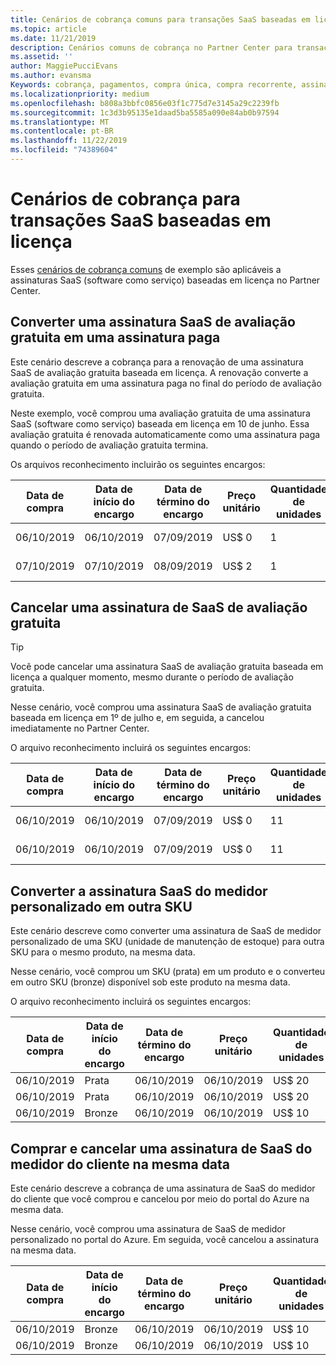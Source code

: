 ```yaml
---
title: Cenários de cobrança comuns para transações SaaS baseadas em licença | Centro de parceiros
ms.topic: article
ms.date: 11/21/2019
description: Cenários comuns de cobrança no Partner Center para transações SaaS baseadas em licença.
ms.assetid: ''
author: MaggiePucciEvans
ms.author: evansma
Keywords: cobrança, pagamentos, compra única, compra recorrente, assinaturas, estações
ms.localizationpriority: medium
ms.openlocfilehash: b808a3bbfc0856e03f1c775d7e3145a29c2239fb
ms.sourcegitcommit: 1c3d3b95135e1daad5ba5585a090e84ab0b97594
ms.translationtype: MT
ms.contentlocale: pt-BR
ms.lasthandoff: 11/22/2019
ms.locfileid: "74389604"
---
```

# <a name="billing-scenarios-for-license-based-saas-transactions"></a>Cenários de cobrança para transações SaaS baseadas em licença

Esses [cenários de cobrança comuns](common-billing-scenarios.md) de exemplo são aplicáveis a assinaturas SaaS (software como serviço) baseadas em licença no Partner Center.

## <a name="convert-a-free-trial-saas-subscription-to-a-paid-subscription"></a>Converter uma assinatura SaaS de avaliação gratuita em uma assinatura paga

Este cenário descreve a cobrança para a renovação de uma assinatura SaaS de avaliação gratuita baseada em licença. A renovação converte a avaliação gratuita em uma assinatura paga no final do período de avaliação gratuita.

Neste exemplo, você comprou uma avaliação gratuita de uma assinatura SaaS (software como serviço) baseada em licença em 10 de junho. Essa avaliação gratuita é renovada automaticamente como uma assinatura paga quando o período de avaliação gratuita termina.

Os arquivos reconhecimento incluirão os seguintes encargos:

| Data de compra | Data de início do encargo | Data de término do encargo | Preço unitário | Quantidade de unidades | Valor total | Tipo de cobrança | Descrição da assinatura |
| ------------- | ----------------- | --------------- | ---------- | ------------- | ------------ | ----------- | ----------------- |
| 06/10/2019 | 06/10/2019 | 07/09/2019 | US$ 0 | 1 | US$ 0 | Novo | Avaliação gratuita |
| 07/10/2019 | 07/10/2019 | 08/09/2019 | US$ 2 | 1 | US$ 2 | Renovar | Assinatura paga |

## <a name="cancel-a-free-trial-saas-subscription"></a>Cancelar uma assinatura de SaaS de avaliação gratuita

> [!TIP]
> Você pode cancelar uma assinatura SaaS de avaliação gratuita baseada em licença a qualquer momento, mesmo durante o período de avaliação gratuita.

Nesse cenário, você comprou uma assinatura SaaS de avaliação gratuita baseada em licença em 1º de julho e, em seguida, a cancelou imediatamente no Partner Center. 

O arquivo reconhecimento incluirá os seguintes encargos:

| Data de compra | Data de início do encargo | Data de término do encargo | Preço unitário | Quantidade de unidades | Valor total | Tipo de cobrança | Descrição da assinatura |
| ------------- | ----------------- | --------------- | ---------- | ------------- | ------------ | ----------- | ----------------- |
| 06/10/2019 | 06/10/2019 | 07/09/2019 | US$ 0 | 11 | US$ 0 | Novo | Avaliação gratuita |
| 06/10/2019 | 06/10/2019 | 07/09/2019 | US$ 0 | 11 | US$ 0 | Cancel | Avaliação gratuita |

## <a name="convert-custom-meter-saas-subscription-to-another-sku"></a>Converter a assinatura SaaS do medidor personalizado em outra SKU

Este cenário descreve como converter uma assinatura de SaaS de medidor personalizado de uma SKU (unidade de manutenção de estoque) para outra SKU para o mesmo produto, na mesma data.

Nesse cenário, você comprou um SKU (prata) em um produto e o converteu em outro SKU (bronze) disponível sob este produto na mesma data.

O arquivo reconhecimento incluirá os seguintes encargos:

| Data de compra | Data de início do encargo | Data de término do encargo | Preço unitário | Quantidade de unidades | Valor total | Tipo de cobrança | Descrição da assinatura |
| ------------- | ----------------- | --------------- | ---------- | ------------- | ------------ | ----------- | ----------------- |
| 06/10/2019 | Prata | 06/10/2019 | 06/10/2019 | US$ 20 | 1 | US$ 20 | Novo | Assinatura de SaaS do medidor personalizado |
| 06/10/2019 | Prata | 06/10/2019 | 06/10/2019 | US$ 20 | 1 | -$20 | Converter | Fatura rateada para assinatura de SaaS de medidor personalizado |
| 06/10/2019 | Bronze | 06/10/2019 | 06/10/2019 | US$ 10 | 1 | US$ 10 | Converter | Assinatura de SaaS do medidor personalizado |

## <a name="purchase-and-cancel-a-customer-meter-saas-subscription-on-same-date"></a>Comprar e cancelar uma assinatura de SaaS do medidor do cliente na mesma data

Este cenário descreve a cobrança de uma assinatura de SaaS do medidor do cliente que você comprou e cancelou por meio do portal do Azure na mesma data.

Nesse cenário, você comprou uma assinatura de SaaS de medidor personalizado no portal do Azure. Em seguida, você cancelou a assinatura na mesma data.

| Data de compra | Data de início do encargo | Data de término do encargo | Preço unitário | Quantidade de unidades | Valor total | Tipo de cobrança | Descrição da assinatura |
| ------------- | ----------------- | --------------- | ---------- | ------------- | ------------ | ----------- | ----------------- |
| 06/10/2019 | Bronze | 06/10/2019 | 06/10/2019 | US$ 10 | 1 | US$ 10 | Novo | Assinatura de SaaS do medidor personalizado |
| 06/10/2019 | Bronze | 06/10/2019 | 06/10/2019 | US$ 10 | 1 | -$10 | CancelImmediate | Assinatura de SaaS do medidor personalizado |
